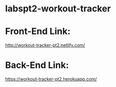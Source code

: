 # labspt2-workout-tracker

# Front-End Link:

http://workout-tracker-pt2.netlify.com/

# Back-End Link:

https://workout-tracker-pt2.herokuapp.com/
